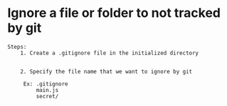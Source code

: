# Ignore a file or folder to not tracked by git

    Steps:
        1. Create a .gitignore file in the initialized directory
    

        2. Specify the file name that we want to ignore by git
           
         Ex: .gitignore
             main.js
             secret/
